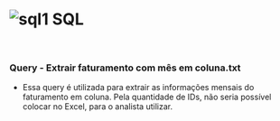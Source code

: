 
# ![sql1](https://github.com/eusabrina/SQL/assets/67608949/7cc8f2cc-b579-4bb7-8b62-bc747326113d) SQL

<br>

### Query - Extrair faturamento com mês em coluna.txt
- Essa query é utilizada para extrair as informações mensais do faturamento em coluna. Pela quantidade de IDs, não seria possível colocar no Excel, para o analista utilizar.
<br>



